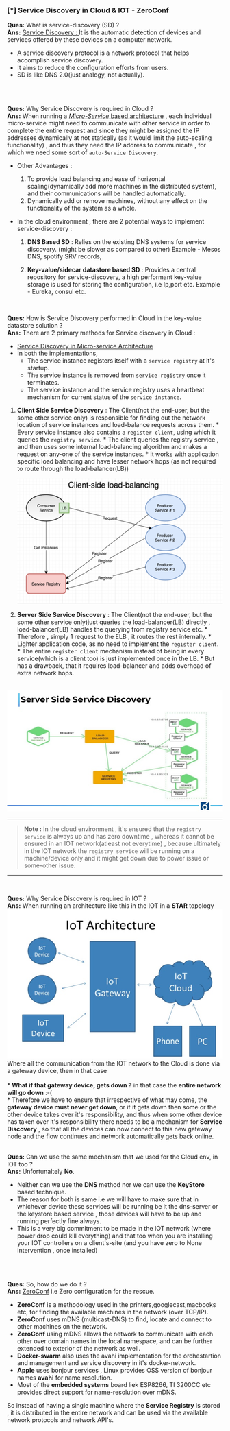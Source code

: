 ### [\*] Service Discovery in Cloud & IOT - ZeroConf

**Ques:** What is service-discovery (SD) ?</br>
**Ans:** 
 <a href="wikipedia.org">Service Discovery : </a>It is the automatic detection of devices and services offered by these devices on a computer network. 
  * A service discovery protocol is a network protocol that helps accomplish service discovery. 
  * It aims to reduce the configuration efforts from users. 
  * SD is like DNS 2.0(just analogy, not actually). 
</br>
</br>

**Ques:** Why Service Discovery is required in Cloud ?</br>
**Ans:**  When running a <a href="https://microservices.io/">*Micro-Service* based architecture</a> , each individual micro-service might need to communicate with other service in order to complete the entire request and since they might be assigned the IP addresses dynamically at not statically (as it would limit the auto-scaling functionality) , and thus they need the IP address to communicate , for which we need some sort of `auto-Service Discovery`.

  * Other Advantages :

    1. To provide load balancing and ease of horizontal scaling(dynamically add more machines in the distributed system), and their communications will be handled automatically.
    2. Dynamically add or remove machines, without any effect on the functionality of the system as a whole.


  * In the cloud environment , there are 2 potential ways to implement service-discovery :

    1. **DNS Based SD** :  Relies on the existing DNS systems for service discovery. (might be slower as compared to other)
       Example - Mesos DNS, spotify SRV records,

    2. **Key-value/sidecar datastore based SD** : Provides a central repository for service-discovery, a high performant key-value storage is used for storing the configuration, i.e Ip,port etc.
       Example - Eureka, consul etc.
</br>

**Ques:** How is Service Discovery performed in Cloud in the key-value datastore solution ?</br>
**Ans:**  There are 2 primary methods for Service discovery in Cloud : 

  * <a href="https://www.nginx.com/blog/service-discovery-in-a-microservices-architecture/">Service Discovery in Micro-service Architecture</a>
  * In both the implementations, 
    * The service instance registers itself with a `service registry` at it's startup.
    * The service instance is removed from `service registry` once it terminates.
    * The service instance and the service registry uses a heartbeat mechanism for current status of the `service instance`.

  1. **Client Side Service Discovery** : The Client(not the end-user, but the some other service only) is responsible for finding out the network location of service instances and load-balance requests across them. 
    * Every service instance also contains a `register client`, using which it queries the `registry service`.
    * The client queries the registry service , and then uses some internal load-balancing algorithm and makes a request on any-one of the service instances.
    * It works with application specific load balancing and have lesser network hops (as not required to route through the load-balancer(LB))

      <img src="./clientSide-sd.png">


  2. **Server Side Service Discovery** : The Client(not the end-user, but the some other service only)just queries the load-balancer(LB) directly , load-balancer(LB) handles the querying from registry service etc.
    * Therefore , simply 1 request to the ELB , it routes the rest  internally.
    * Lighter application code, as no need to implement the `register client`.
    * The entire `register client` mechanism instead of being in every service(which is a client too) is just implemented once in the LB.
    * But has a drawback, that it requires load-balancer and adds overhead of extra network hops.
  </br>
  <img src="./serverSide-sd.jpg">
  </br>

  ---
  > **Note :** In the cloud environment , it's ensured that the `registry service` is always up and has zero downtime , whereas it cannot be ensured in an IOT network(atleast not everytime) , because ultimately in the IOT network the `registry service` will be running on a machine/device only and it might get down due to power issue or some-other issue.

  ---
</br>


**Ques:** Why Service Discovery is required in IOT ?
</br>
**Ans:**  When running an architecture like this in the IOT in a **STAR** topology
  </br>
  <img src="./iotArch.png"> 
  </br>
    Where all the communication from the IOT network to the Cloud is done via a gateway device, then in that case 
  </br>
  </br>
    * **What if that gateway device, gets down ?** in that case the **entire network will go down**   :-(
  </br>
    * Therefore we have to ensure that irrespective of what may come, the **gateway device must never get down**, or if it gets down then some or the other device takes over it's responsibility, and thus when some other device has taken over it's responsibility there needs to be a mechanism for **Service Discovery** ,  so that all the devices can now connect to this new gateway node and the flow continues and network automatically gets back online.
</br>
</br>

**Ques:** Can we use the same mechanism that we used for the Cloud env, in IOT too ?</br>
**Ans:**  Unfortunaltely **No**.
  * Neither can we use the **DNS** method nor we can use the **KeyStore** based technique.
  * The reason for both is same i.e we will have to make sure that in whichever device these services will be running be it the dns-server or the keystore based service , those devices will have to be up and running perfectly fine always. 
  * This is a very big commitment to be made in the IOT network (where power drop could kill everything) and that too when you are installing your IOT controllers on a client's-site (and you have zero to None intervention , once installed)
</br>
</br>

**Ques:** So, how do we do it ?</br>
**Ans:**  <a href="https://www.ibm.com/support/knowledgecenter/en/SSB2MG_4.6.0/com.ibm.ips.doc/concepts/gx_gv_zero_configuration.htm">ZeroConf</a> i.e Zero configuration for the rescue.
   
  * **ZeroConf** is a methodology used in the printers,googlecast,macbooks etc, for finding the available machines in the network (over TCP/IP).
  * **ZeroConf** uses mDNS (multicast-DNS) to find, locate and connect to other machines on the network.
  * **ZeroConf** using mDNS allows the network to communicate with each other over domain names in the local namespace, and can be further extended to exterior of the network as well.
  * **Docker-swarm** also uses the avahi implementation for the orchestartion and management and service discovery in it's docker-network.
  * **Apple** uses bonjour services , Linux provides OSS version of bonjour names **avahi** for name resolution.
  * Most of the **embedded systems** board liek ESP8266, TI 3200CC etc provides direct support for name-resolution over mDNS.

  So instead of having a single machine where the **Service Registry** is stored , it is distributed in the entire network and can be used via the available network protocols and network API's.


